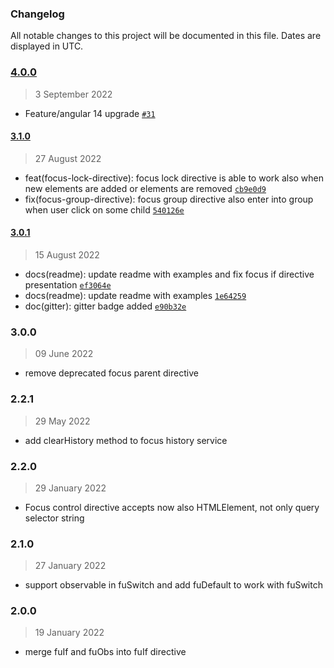 ### Changelog

All notable changes to this project will be documented in this file. Dates are displayed in UTC.

### [4.0.0](https://github.com/Raiper34/ngx-focus-control/compare/3.1.0...4.0.0)

> 3 September 2022

- Feature/angular 14 upgrade [`#31`](https://github.com/Raiper34/ngx-focus-control/pull/31)

#### [3.1.0](https://github.com/Raiper34/ngx-focus-control/compare/3.0.1...3.1.0)

> 27 August 2022

- feat(focus-lock-directive): focus lock directive is able to work also when new elements are added or elements are removed [`cb9e0d9`](https://github.com/Raiper34/ngx-focus-control/commit/cb9e0d986c79a27f05bdd40d449574a891ee5b5f)
- fix(focus-group-directive): focus group directive also enter into group when user click on some child [`540126e`](https://github.com/Raiper34/ngx-focus-control/commit/540126e03c30938e564a1a6a58efd30caaf10a45)

#### [3.0.1](https://github.com/Raiper34/ngx-focus-control/compare/3.0.0...3.0.1)

> 15 August 2022

- docs(readme): update readme with examples and fix focus if directive presentation [`ef3064e`](https://github.com/Raiper34/ngx-focus-control/commit/ef3064edc18023420c709d43a30d881748f8970d)
- docs(readme): update readme with examples [`1e64259`](https://github.com/Raiper34/ngx-focus-control/commit/1e64259fa67b66a3364399733138fb77fd69603b)
- doc(gitter): gitter badge added [`e90b32e`](https://github.com/Raiper34/ngx-focus-control/commit/e90b32e23f2b091092a9e5ca9b36afccfe2e3b40)

<!-- auto-changelog-above -->

### 3.0.0

> 09 June 2022

* remove deprecated focus parent directive

### 2.2.1

> 29 May 2022

* add clearHistory method to focus history service

### 2.2.0

> 29 January 2022

* Focus control directive accepts now also HTMLElement, not only query selector string

### 2.1.0

> 27 January 2022

* support observable in fuSwitch and add fuDefault to work with fuSwitch

### 2.0.0

> 19 January 2022

* merge fuIf and fuObs into fuIf directive
